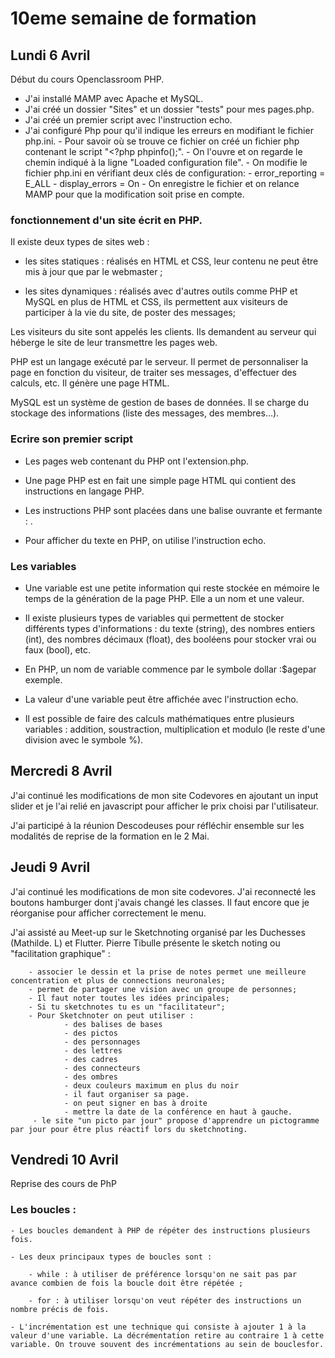 # 10eme semaine de formation

## Lundi 6 Avril

Début du cours Openclassroom PHP. 

  - J'ai installé MAMP avec Apache et MySQL.
  - J'ai créé un dossier "Sites" et un dossier "tests" pour mes pages.php.
  - J'ai créé un premier script avec l'instruction echo.
  - J'ai configuré Php pour qu'il indique les erreurs en modifiant le fichier php.ini. 
        - Pour savoir où se trouve ce fichier on créé un fichier php contenant le script "<?php phpinfo();". 
        - On l'ouvre et on regarde le chemin indiqué à la ligne "Loaded configuration file".
        - On modifie le fichier php.ini en vérifiant deux clés de configuration: 
          - error_reporting = E_ALL
          - display_errors = On
        - On enregistre le fichier et on relance MAMP pour que la modification soit prise en compte.

### fonctionnement d'un site écrit en PHP.

Il existe deux types de sites web :
  
  - les sites statiques : réalisés en HTML et CSS, leur contenu ne peut être mis à jour que par le webmaster ;
  
  - les sites dynamiques : réalisés avec d'autres outils comme PHP et MySQL en plus de HTML et CSS, ils permettent aux visiteurs de participer à la vie du site, de poster des messages;

Les visiteurs du site sont appelés les clients. Ils demandent au serveur qui héberge le site de leur transmettre les pages web.

PHP est un langage exécuté par le serveur. Il permet de personnaliser la page en fonction du visiteur, de traiter ses messages, d'effectuer des calculs, etc. Il génère une page HTML.

MySQL est un système de gestion de bases de données. Il se charge du stockage des informations (liste des messages, des membres…).

### Ecrire son premier script

- Les pages web contenant du PHP ont l'extension.php.

- Une page PHP est en fait une simple page HTML qui contient des instructions en langage PHP.

- Les instructions PHP sont placées dans une balise ouvrante et fermante : <?php ?>.

- Pour afficher du texte en PHP, on utilise l'instruction echo.

 ### Les variables
 
 - Une variable est une petite information qui reste stockée en mémoire le temps de la génération de la page PHP. Elle a un nom et une valeur.

 - Il existe plusieurs types de variables qui permettent de stocker différents types d'informations : du texte (string), des nombres entiers (int), des nombres décimaux (float), des booléens pour stocker vrai ou faux (bool), etc.

 - En PHP, un nom de variable commence par le symbole dollar :$agepar exemple.

 - La valeur d'une variable peut être affichée avec l'instruction echo.

 - Il est possible de faire des calculs mathématiques entre plusieurs variables : addition, soustraction, multiplication et modulo (le reste d'une division avec le symbole %).
 
 ## Mercredi 8 Avril
 
 J'ai continué les modifications de mon site Codevores en ajoutant un input slider et je l'ai relié en javascript pour afficher le prix choisi par l'utilisateur. 
 
 J'ai participé à la réunion Descodeuses pour réfléchir ensemble sur les modalités de reprise de la formation en le 2 Mai.
 
 
## Jeudi 9 Avril

J'ai continué les modifications de mon site codevores. J'ai reconnecté les boutons hamburger dont j'avais changé les classes. Il faut encore que je réorganise pour afficher correctement le menu. 

J'ai assisté au Meet-up sur le Sketchnoting organisé par les Duchesses (Mathilde. L)  et Flutter. Pierre Tibulle présente le sketch noting ou "facilitation graphique" :

        - associer le dessin et la prise de notes permet une meilleure concentration et plus de connections neuronales; 
        - permet de partager une vision avec un groupe de personnes;
        - Il faut noter toutes les idées principales;
        - Si tu sketchnotes tu es un "facilitateur";
        - Pour Sketchnoter on peut utiliser : 
                - des balises de bases
                - des pictos
                - des personnages
                - des lettres
                - des cadres
                - des connecteurs
                - des ombres
                - deux couleurs maximum en plus du noir
                - il faut organiser sa page. 
                - on peut signer en bas à droite
                - mettre la date de la conférence en haut à gauche. 
         - le site "un picto par jour" propose d'apprendre un pictogramme par jour pour être plus réactif lors du sketchnoting. 
 
## Vendredi 10 Avril

Reprise des cours de PhP

### Les boucles : 

    - Les boucles demandent à PHP de répéter des instructions plusieurs fois.

    - Les deux principaux types de boucles sont :

        - while : à utiliser de préférence lorsqu'on ne sait pas par avance combien de fois la boucle doit être répétée ;

        - for : à utiliser lorsqu'on veut répéter des instructions un nombre précis de fois.

    - L'incrémentation est une technique qui consiste à ajouter 1 à la valeur d'une variable. La décrémentation retire au contraire 1 à cette variable. On trouve souvent des incrémentations au sein de bouclesfor.
